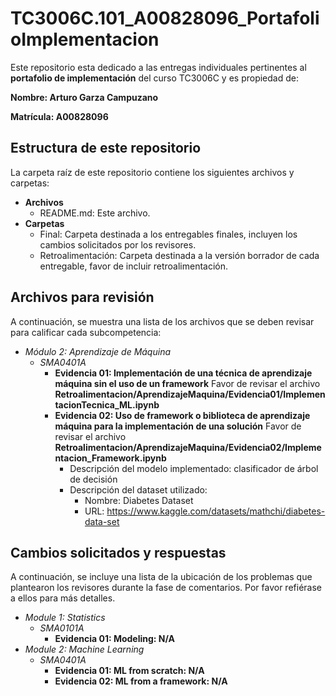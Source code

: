 # TC3006C.101_A00828096_PortafolioImplementacion

Este repositorio esta dedicado a las entregas individuales pertinentes al **portafolio de implementación** del curso TC3006C y es propiedad de:

**Nombre: Arturo Garza Campuzano**

**Matrícula: A00828096**

## Estructura de este repositorio

La carpeta raíz de este repositorio contiene los siguientes archivos y carpetas:

- **Archivos**
  - README.md: Este archivo.
- **Carpetas**
  - Final: Carpeta destinada a los entregables finales, incluyen los cambios solicitados por los revisores.
  - Retroalimentación: Carpeta destinada a la versión borrador de cada entregable, favor de incluir retroalimentación.

## Archivos para revisión

A continuación, se muestra una lista de los archivos que se deben revisar para calificar cada subcompetencia:

- *Módulo 2: Aprendizaje de Máquina*
  - *SMA0401A*
    - **Evidencia 01: Implementación de una técnica de aprendizaje máquina sin el uso de un framework** Favor de revisar el archivo **Retroalimentacion/AprendizajeMaquina/Evidencia01/ImplementacionTecnica_ML.ipynb**
    - **Evidencia 02: Uso de framework o biblioteca de aprendizaje máquina para la implementación de una solución** Favor de revisar el archivo **Retroalimentacion/AprendizajeMaquina/Evidencia02/Implementacion_Framework.ipynb**
        - Descripción del modelo implementado: clasificador de árbol de decisión 
        - Descripción del dataset utilizado:
            - Nombre: Diabetes Dataset
            - URL: https://www.kaggle.com/datasets/mathchi/diabetes-data-set

## Cambios solicitados y respuestas

A continuación, se incluye una lista de la ubicación de los problemas que plantearon los revisores durante la fase de comentarios. Por favor refiérase a ellos para más detalles.

- *Module 1: Statistics*
  - *SMA0101A*
    - **Evidencia 01: Modeling: N/A**
- *Module 2: Machine Learning*
  - *SMA0401A*
    - **Evidencia 01: ML from scratch: N/A**
    - **Evidencia 02: ML from a framework: N/A**

